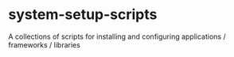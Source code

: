 # system-setup-scripts
A collections of scripts for installing and configuring applications / frameworks / libraries
